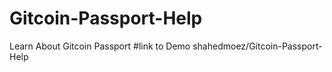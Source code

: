 # Gitcoin-Passport-Help
Learn About Gitcoin Passport
 #link to Demo
 <a>shahedmoez/Gitcoin-Passport-Help
